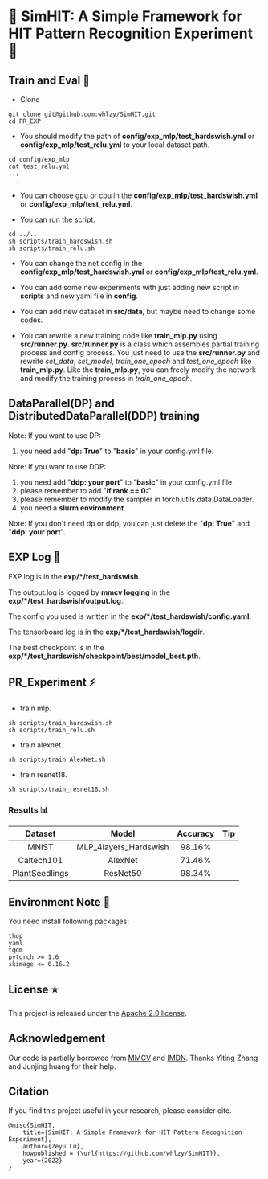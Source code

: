 # 🎈 SimHIT: A Simple Framework for HIT Pattern Recognition Experiment 🎈
## Train and Eval 🚀
- Clone
```
git clone git@github.com:whlzy/SimHIT.git
cd PR_EXP
```

- You should modify the path of **config/exp_mlp/test_hardswish.yml** or **config/exp_mlp/test_relu.yml** to your local dataset path.
```
cd config/exp_mlp
cat test_relu.yml
...
...
```

- You can choose gpu or cpu in the **config/exp_mlp/test_hardswish.yml** or **config/exp_mlp/test_relu.yml**.

- You can run the script.
```
cd ../..
sh scripts/train_hardswish.sh
sh scripts/train_relu.sh
```

- You can change the net config in the **config/exp_mlp/test_hardswish.yml** or **config/exp_mlp/test_relu.yml**.

- You can add some new experiments with just adding new script in **scripts** and new yaml file in **config**.

- You can add new dataset in **src/data**, but maybe need to change some codes.

- You can rewrite a new training code like **train_mlp.py** using **src/runner.py**. **src/runner.py** is a class which assembles partial training process and config process. You just need to use the **src/runner.py** and rewrite *set_data*, *set_model*, *train_one_epoch* and *test_one_epoch* like **train_mlp.py**. Like the **train_mlp.py**, you can freely modify the network and modify the training process in *train_one_epoch*.

## DataParallel(DP) and DistributedDataParallel(DDP) training
Note: If you want to use DP:
1. you need add "**dp: True**" to "**basic**" in your config.yml file.

Note: If you want to use DDP:
1. you need add  "**ddp: your port**" to "**basic**" in your config.yml file.
2. please remember to add "**if rank == 0:**".
3. please remember to modify the sampler in torch.utils.data.DataLoader.
4. you need a **slurm environment**.

Note: If you don't need dp or ddp, you can just delete the "**dp: True**" and "**ddp: your port**".

## EXP Log 📖
EXP log is in the **exp/*/test_hardswish**.

The output.log is logged by **mmcv logging** in the **exp/*/test_hardswish/output.log**.

The config you used is written in the **exp/*/test_hardswish/config.yaml**.

The tensorboard log is in the **exp/*/test_hardswish/logdir**.

The best checkpoint is in the **exp/*/test_hardswish/checkpoint/best/model_best.pth**.

## PR_Experiment ⚡
###
- train mlp.
```
sh scripts/train_hardswish.sh
sh scripts/train_relu.sh
```
- train alexnet.
```
sh scripts/train_AlexNet.sh
```
- train resnet18.
```
sh scripts/train_resnet18.sh
```
### Results 📊
|Dataset |Model  |Accuracy | Tip |
|:-:|:----:|:----:|:----:|
|MNIST |MLP_4layers_Hardswish | 98.16%|  |
|Caltech101 |AlexNet | 71.46%||
|PlantSeedlings |ResNet50 | 98.34%||

## Environment Note 🔔
You need install following packages:
```
thop
yaml
tqdm
pytorch >= 1.6
skimage <= 0.16.2
```

## License ⭐
This project is released under the [Apache 2.0 license](https://github.com/whlzy/PR_EXP/blob/master/LICENSE).

## Acknowledgement
Our code is partially borrowed from [MMCV](https://github.com/open-mmlab/mmcv) and [IMDN](https://github.com/Zheng222/IMDN). Thanks Yiting Zhang and Junjing huang for their help.

## Citation
If you find this project useful in your research, please consider cite.
```
@misc{SimHIT,
    title={SimHIT: A Simple Framework for HIT Pattern Recognition Experiment},
    author={Zeyu Lu},
    howpublished = {\url{https://github.com/whlzy/SimHIT}},
    year={2022}
}
```